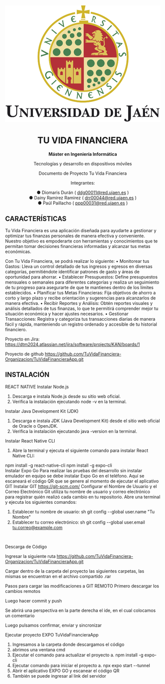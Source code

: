 <div align="center">

![Logo](images/image1.png)

# **TU VIDA FINANCIERA**
**Máster en Ingeniería Informática**


Tecnologías y desarrollo en dispositivos móviles



Documento de Proyecto
Tu Vida Financiera


Integrantes:

●	Diomaris Durán ( ddg00011@red.ujaen.es )<br/>
●	Dainy Ramirez Ramirez ( drr00044@red.ujaen.es )<br/>
●	Paúl Paillacho ( ppp00031@red.ujaen.es )



</div>

## CARACTERÍSTICAS
Tu Vida Financiera es una aplicación diseñada para ayudarte a gestionar y optimizar tus finanzas personales de manera efectiva y conveniente. Nuestro objetivo es empoderarte con herramientas y conocimientos que te permitan tomar decisiones financieras informadas y alcanzar tus metas económicas.

Con Tu Vida Financiera, se podrá realizar lo siguiente:
•	Monitorear tus Gastos: Lleva un control detallado de tus ingresos y egresos en diversas categorías, permitiéndote identificar patrones de gasto y áreas de oportunidad para ahorrar.
•	Establecer Presupuestos: Define presupuestos mensuales o semanales para diferentes categorías y realiza un seguimiento de tu progreso para asegurarte de que te mantienes dentro de los límites establecidos.
•	Planificar tus Metas Financieras: Fija objetivos de ahorro a corto y largo plazo y recibe orientación y sugerencias para alcanzarlos de manera efectiva.
•	Recibir Reportes y Análisis: Obtén reportes visuales y análisis detallados de tus finanzas, lo que te permitirá comprender mejor tu situación económica y hacer ajustes necesarios.
•	Gestionar Transacciones: Registra y categoriza tus transacciones diarias de manera fácil y rápida, manteniendo un registro ordenado y accesible de tu historial financiero.



Proyecto en Jira:
https://dtm2024.atlassian.net/jira/software/projects/KAN/boards/1 


Proyecto de github
https://github.com/TuVidaFinanciera-Organizacion/TuVidaFinancieraApp.git

## INSTALACIÓN

REACT NATIVE
Instalar Node.js
1.	Descarga e instala Node.js desde su sitio web oficial.
2.	Verifica la instalación ejecutando node -v en la terminal.

Instalar Java Development Kit (JDK)
1.	Descarga e instala JDK (Java Development Kit) desde el sitio web oficial de Oracle o OpenJDK.
2.	Verifica la instalación ejecutando java -version en la terminal.

Instalar React Native CLI
1.	Abre la terminal y ejecuta el siguiente comando para instalar React Native CLI:

npm install -g react-native-cli
npm install -g expo-cli
<br/>
Instalar Expo Go 
Para realizar las pruebas del desarrollo sin instalar emulador en equipo se debe instalar Expo Go en el teléfono.
Aquí se escaneará el código QR que se genere al momento de ejecutar el aplicativo
GIT
Instalar GIT
https://git-scm.com/
Configurar el Nombre de Usuario y el Correo Electrónico
Git utiliza tu nombre de usuario y correo electrónico para registrar quién realizó cada cambio en tu repositorio. Abre una terminal y ejecuta los siguientes comandos:
1.	Establecer tu nombre de usuario:
sh
git config --global user.name "Tu Nombre"
2.	Establecer tu correo electrónico:
sh
git config --global user.email tu.correo@example.com

 

Descarga de Código


 

Ingresar la siguiente ruta
https://github.com/TuVidaFinanciera-Organizacion/TuVidaFinancieraApp.git
 
Cargar dentro de la carpeta del proyecto las siguientes carpetas, las mismas se encuentran en el archivo compartido .rar
 

Pasos para cargar las modificaciones a GIT REMOTO
Primero descargar los cambios remotos
 
Luego hacer commit y push
 

Se abrirá una perspectiva en la parte derecha el ide, en el cual colocamos un comentario 
 
Luego pulsamos confirmar, enviar y sincronizar
 
Ejecutar proyecto EXPO  TuVidaFinancieraApp
1)	Ingresamos a la carpeta donde descargamos el código
2)	abrimos una ventana cmd
3)	Ejecutar el comando para actualizar el proyecto 
a.	npm install -g expo-cli
4)	Ejecutar comando para iniciar el proyecto
a.	npx expo start --tunnel
5)	Abrir el aplicativo EXPO GO y escanear el código QR
6)	También se puede ingresar al link del servidor
 




